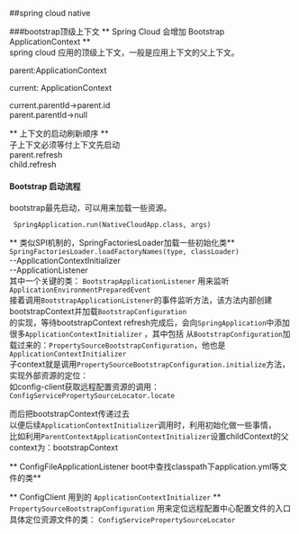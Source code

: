 ##spring cloud native

###bootstrap顶级上下文
** Spring Cloud 会增加 Bootstrap ApplicationContext **  
spring cloud 应用的顶级上下文，一般是应用上下文的父上下文。  

parent:ApplicationContext  

current: ApplicationContext   

current.parentId->parent.id  
parent.parentId->null  

** 上下文的启动刷新顺序 **  
子上下文必须等付上下文先启动  
parent.refresh  
child.refresh  

#### Bootstrap 启动流程   
bootstrap最先启动，可以用来加载一些资源。

` SpringApplication.run(NativeCloudApp.class, args)`  

** 类似SPI机制的，SpringFactoriesLoader加载一些初始化类**  
`SpringFactoriesLoader.loadFactoryNames(type, classLoader)`  
--ApplicationContextInitializer   
--ApplicationListener  
其中一个关键的类： `BootstrapApplicationListener`  用来监听`ApplicationEnvironmentPreparedEvent`  
接着调用`BootstrapApplicationListener`的事件监听方法，该方法内部创建bootstrapContext并加载`BootstrapConfiguration`  
的实现，等待bootstrapContext refresh完成后，会向`SpringApplication`中添加很多`ApplicationContextInitializer` ，其中包括
从`BootstrapConfiguration`加载过来的：`PropertySourceBootstrapConfiguration`，他也是`ApplicationContextInitializer`  
子context就是调用`PropertySourceBootstrapConfiguration.initialize`方法，实现外部资源的定位：  
如config-client获取远程配置资源的调用：`ConfigServicePropertySourceLocator.locate`  

而后把bootstrapContext传递过去  
以便后续`ApplicationContextInitializer`调用时，利用初始化做一些事情，  
比如利用`ParentContextApplicationContextInitializer`设置childContext的父context为：bootstrapContext

** ConfigFileApplicationListener boot中查找classpath下application.yml等文件的类**  


** ConfigClient 用到的 `ApplicationContextInitializer` **  
`PropertySourceBootstrapConfiguration` 用来定位远程配置中心配置文件的入口  
具体定位资源文件的类： `ConfigServicePropertySourceLocator`



  




